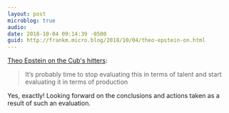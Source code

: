 ```yaml
---
layout: post
microblog: true
audio: 
date: 2018-10-04 09:14:39 -0500
guid: http://frankm.micro.blog/2018/10/04/theo-epstein-on.html
---
```

[Theo Epstein on the Cub's hitters](https://www.mlbtraderumors.com/2018/10/cubs-notes-maddon-offense-hamels-bullpen-bryant.html):
>It’s probably time to stop evaluating this in terms of talent and start evaluating it in terms of production

Yes, exactly! Looking forward on the conclusions and actions taken as a result of such an evaluation.
